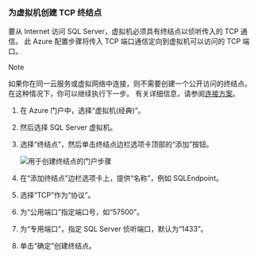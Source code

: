 ### <a name="create-a-tcp-endpoint-for-the-virtual-machine"></a>为虚拟机创建 TCP 终结点
要从 Internet 访问 SQL Server，虚拟机必须具有终结点以侦听传入的 TCP 通信。 此 Azure 配置步骤将传入 TCP 端口通信定向到虚拟机可以访问的 TCP 端口。

> [!NOTE]
> 如果你在同一云服务或虚拟网络中连接，则不需要创建一个公开访问的终结点。 在这种情况下，你可以继续执行下一步。 有关详细信息，请参阅[连接方案](../articles/virtual-machines/windows/sqlclassic/virtual-machines-windows-classic-sql-connect.md#connection-scenarios)。
> 
> 

1. 在 Azure 门户中，选择“虚拟机(经典)”。
2. 然后选择 SQL Server 虚拟机。
3. 选择“终结点”，然后单击终结点边栏选项卡顶部的“添加”按钮。
   
    ![用于创建终结点的门户步骤](./media/virtual-machines-sql-server-connection-steps/portal-endpoint-creation.png)
4. 在“添加终结点”边栏选项卡上，提供“名称”，例如 SQLEndpoint。
5. 选择“TCP”作为“协议”。
6. 为“公用端口”指定端口号，如“57500”。
7. 为“专用端口”，指定 SQL Server 侦听端口，默认为“1433”。
8. 单击“确定”创建终结点。



<!--HONumber=Jan17_HO2-->


